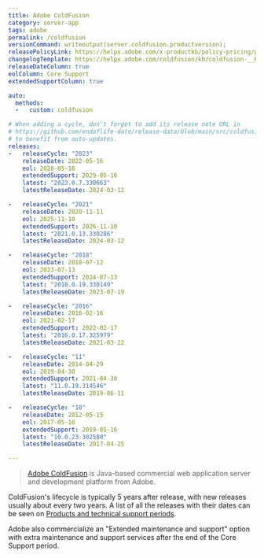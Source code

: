 ```yaml
---
title: Adobe ColdFusion
category: server-app
tags: adobe
permalink: /coldfusion
versionCommand: writeoutput(server.coldfusion.productversion);
releasePolicyLink: https://helpx.adobe.com/x-productkb/policy-pricing/policy_enterprise_lifecycle.html
changelogTemplate: https://helpx.adobe.com/coldfusion/kb/coldfusion-__RELEASE_CYCLE__-updates.html
releaseDateColumn: true
eolColumn: Core Support
extendedSupportColumn: true

auto:
  methods:
  -   custom: coldfusion

# When adding a cycle, don't forget to add its release note URL in
# https://github.com/endoflife-date/release-data/blob/main/src/coldfusion.py
# to benefit from auto-updates.
releases:
-   releaseCycle: "2023"
    releaseDate: 2022-05-16
    eol: 2028-05-16
    extendedSupport: 2029-05-16
    latest: "2023.0.7.330663"
    latestReleaseDate: 2024-03-12

-   releaseCycle: "2021"
    releaseDate: 2020-11-11
    eol: 2025-11-10
    extendedSupport: 2026-11-10
    latest: "2021.0.13.330286"
    latestReleaseDate: 2024-03-12

-   releaseCycle: "2018"
    releaseDate: 2018-07-12
    eol: 2023-07-13
    extendedSupport: 2024-07-13
    latest: "2018.0.19.330149"
    latestReleaseDate: 2023-07-19

-   releaseCycle: "2016"
    releaseDate: 2016-02-16
    eol: 2021-02-17
    extendedSupport: 2022-02-17
    latest: "2016.0.17.325979"
    latestReleaseDate: 2021-03-22

-   releaseCycle: "11"
    releaseDate: 2014-04-29
    eol: 2019-04-30
    extendedSupport: 2021-04-30
    latest: "11.0.19.314546"
    latestReleaseDate: 2019-06-11

-   releaseCycle: "10"
    releaseDate: 2012-05-15
    eol: 2017-05-16
    extendedSupport: 2019-05-16
    latest: "10.0.23.302580"
    latestReleaseDate: 2017-04-25

---
```


> [Adobe ColdFusion](https://www.adobe.com/products/coldfusion-family.html) is Java-based commercial
> web application server and development platform from Adobe.

ColdFusion's lifecycle is typically 5 years after release, with new releases usually about every two
years. A list of all the releases with their dates can be seen on
[Products and technical support periods](https://helpx.adobe.com/support/programs/eol-matrix.html).

Adobe also commercialize an "Extended maintenance and support" option with extra maintenance and
support services after the end of the Core Support period.
